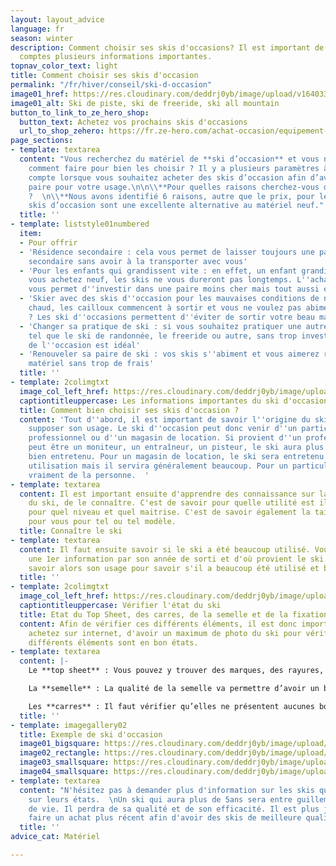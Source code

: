 ```yaml
---
layout: layout_advice
language: fr
season: winter
description: Comment choisir ses skis d'occasions? Il est important de prendre en
  comptes plusieurs informations importantes.
topnav_color_text: light
title: Comment choisir ses skis d'occasion
permalink: "/fr/hiver/conseil/ski-d-occasion"
image01_href: https://res.cloudinary.com/deddrj0yb/image/upload/v1640330388/website/Conseil%20Equiepement/jeremy-bezanger-jW1I1M9TdRA-unsplash_urapcp.jpg
image01_alt: Ski de piste, ski de freeride, ski all mountain
button_to_link_to_ze_hero_shop:
  button_text: Achetez vos prochains skis d'occasions
  url_to_shop_zehero: https://fr.ze-hero.com/achat-occasion/equipement-occasion/ski-occasion
page_sections:
- template: textarea
  content: "Vous recherchez du matériel de **ski d’occasion** et vous ne savez pas
    comment faire pour bien les choisir ? Il y a plusieurs paramètres à prendre en
    compte lorsque vous souhaitez acheter des skis d’occasion afin d’avoir la meilleure
    paire pour votre usage.\n\n\\**Pour quelles raisons cherchez-vous des skis d’occasions
    ?  \n\\**Nous avons identifié 6 raisons, autre que le prix, pour lesquelles les
    skis d’occasion sont une excellente alternative au matériel neuf."
  title: ''
- template: liststyle01numbered
  item:
  - Pour offrir
  - 'Résidence secondaire : cela vous permet de laisser toujours une paire de ski
    secondaire sans avoir à la transporter avec vous'
  - 'Pour les enfants qui grandissent vite : en effet, un enfant grandi vite et si
    vous achetez neuf, les skis ne vous dureront pas longtemps. L''achat d''occasion
    vous permet d''investir dans une paire moins cher mais tout aussi efficace'
  - 'Skier avec des skis d''occasion pour les mauvaises conditions de neige : il faut
    chaud, les cailloux commencent à sortir et vous ne voulez pas abimer vos skis
    ? Les ski d''occasions permettent d''éviter de sortir votre beau matériel'
  - 'Changer sa pratique de ski : si vous souhaitez pratiquer une autre discipline
    tel que le ski de randonnée, le freeride ou autre, sans trop investir, le choix
    de l''occasion est idéal'
  - 'Renouveler sa paire de ski : vos skis s''abiment et vous aimerez renouveler votre
    matériel sans trop de frais'
  title: ''
- template: 2colimgtxt
  image_col_left_href: https://res.cloudinary.com/deddrj0yb/image/upload/v1640330388/website/Conseil%20Equiepement/jeremy-bezanger-jW1I1M9TdRA-unsplash_urapcp.jpg
  captiontitleuppercase: Les informations importantes du ski d'occasion
  title: Comment bien choisir ses skis d'occasion ?
  content: 'Tout d''abord, il est important de savoir l''origine du ski afin d''en
    supposer son usage. Le ski d''occasion peut donc venir d''un particulier, d''un
    professionnel ou d''un magasin de location. Si provient d''un professionnel, cela
    peut être un moniteur, un entraîneur, un pisteur, le ski aura plus de chance d''être
    bien entretenu. Pour un magasin de location, le ski sera entretenu après chaque
    utilisation mais il servira généralement beaucoup. Pour un particulier, cela dépendra
    vraiment de la personne.  '
- template: textarea
  content: Il est important ensuite d'apprendre des connaissance sur la description
    du ski, de le connaître. C'est de savoir pour quelle utilité est il destinée,
    pour quel niveau et quel maitrise. C'est de savoir également la taille adapté
    pour vous pour tel ou tel modèle.
  title: Connaître le ski
- template: textarea
  content: Il faut ensuite savoir si le ski a été beaucoup utilisé. Vous aurez donc
    une 1er information par son année de sorti et d'où provient le ski. Il faut alors
    savoir alors son usage pour savoir s'il a beaucoup été utilisé et bien entretenu.
  title: ''
- template: 2colimgtxt
  image_col_left_href: https://res.cloudinary.com/deddrj0yb/image/upload/v1640330389/website/Conseil%20Equiepement/kipras-streimikis-39-0VXkvcbw-unsplash_crjyty.jpg
  captiontitleuppercase: Vérifier l'état du ski
  title: Etat du Top Sheet, des carres, de la semelle et de la fixation
  content: Afin de vérifier ces différents éléments, il est donc important, si vous
    achetez sur internet, d'avoir un maximum de photo du ski pour vérifier que ces
    différents éléments sont en bon états.
- template: textarea
  content: |-
    Le **top sheet** : Vous pouvez y trouver des marques, des rayures, des trous etc… Il faut bien vérifier que celles-ci ne soient pas trop importantes, car l’eau pourrait alors s’infiltrer. Mais attention le Top Sheet peut être trompeur. Parfois certains skis vont présenter beaucoup de rayures sur le dessus alors que le ski sera en parfait état. Alors que certaines fois, vous trouverez un Top Sheet impeccable, mais le ski aura pris de l’usure sur le dessous. Cela dépend de la marque et de sa fabrication sur le Top Sheet.

    La **semelle** : La qualité de la semelle va permettre d’avoir un bon indice du ski et de son usure. Il faut donc vérifier si elle présente des rayures, des accros, des trous. Si le trou est trop important, alors il ne faut pas prendre le ski, car il serait trop fragile et l’eau peut s’infiltrer.

    Les **carres** : Il faut vérifier qu’elles ne présentent aucunes bosses ou fissures afin d’avoir des carres qui restent de qualités. En effet, une carre fragile, c’est un ski qui ne tiendra pas longtemps.
  title: ''
- template: imagegallery02
  title: Exemple de ski d'occasion
  image01_bigsquare: https://res.cloudinary.com/deddrj0yb/image/upload/v1641566463/website/Conseil%20Equiepement/speezone16R_xhbtls.jpg
  image02_rectangle: https://res.cloudinary.com/deddrj0yb/image/upload/v1641566463/website/Conseil%20Equiepement/Speed_1_ms6owp.jpg
  image03_smallsquare: https://res.cloudinary.com/deddrj0yb/image/upload/v1641566463/website/Conseil%20Equiepement/Speed_2_eb5cxc.jpg
  image04_smallsquare: https://res.cloudinary.com/deddrj0yb/image/upload/v1641566463/website/Conseil%20Equiepement/Speed_3_knm7j9.jpg
- template: textarea
  content: "N'hésitez pas à demander plus d'information sur les skis que vous désirez,
    sur leurs états.  \nUn ski qui aura plus de 5ans sera entre guillemets en fin
    de vie. Il perdra de sa qualité et de son efficacité. Il est plus judicieux de
    faire un achat plus récent afin d'avoir des skis de meilleure qualité."
  title: ''
advice_cat: Matériel

---
```

